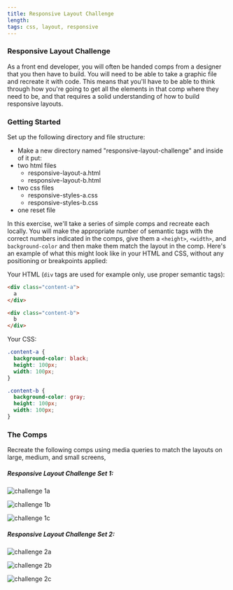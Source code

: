 ```yaml
---
title: Responsive Layout Challenge
length:
tags: css, layout, responsive
---
```



### Responsive Layout Challenge

As a front end developer, you will often be handed comps from a designer that you then have to build. You will need to be able to take a graphic file and recreate it with code. This means that you'll have to be able to think through how you're going to get all the elements in that comp where they need to be, and that requires a solid understanding of how to build responsive layouts.

### Getting Started

Set up the following directory and file structure:

* Make a new directory named "responsive-layout-challenge" and inside of it put:
* two html files
  - responsive-layout-a.html
  - responsive-layout-b.html
* two css files
  - responsive-styles-a.css
  - responsive-styles-b.css
* one reset file

In this exercise, we'll take a series of simple comps and recreate each locally. You will make the appropriate number of semantic tags with the correct numbers indicated in the comps, give them a `<height>`, `<width>`, and `background-color` and then make them match the layout in the comp. Here's an example of what this might look like in your HTML and CSS, without any positioning or breakpoints applied:

Your HTML (`div` tags are used for example only, use proper semantic tags):

```HTML
<div class="content-a">
  a
</div>

<div class="content-b">
  b
</div>
```
Your CSS:

```CSS
.content-a {
  background-color: black;
  height: 100px;
  width: 100px;
}

.content-b {
  background-color: gray;
  height: 100px;
  width: 100px;
}
```

### The Comps

Recreate the following comps using media queries to match the layouts on large, medium, and small screens,

##### Responsive Layout Challenge Set 1:

![challenge 1a](images/comp1a.png)

![challenge 1b](images/comp1b.png)

![challenge 1c](images/comp1c.png)


##### Responsive Layout Challenge Set 2:

![challenge 2a](images/comp2a.png)

![challenge 2b](images/comp2b.png)

![challenge 2c](images/comp2c.png)
